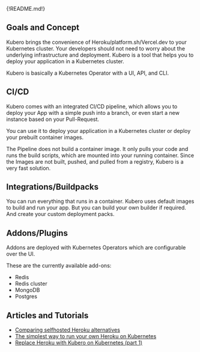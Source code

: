 {!README.md!}

## Goals and Concept
Kubero brings the convenience of Heroku/platform.sh/Vercel.dev to your Kubernetes cluster. Your developers should not need to worry about the underlying infrastructure and deployment. Kubero is a tool that helps you to deploy your application in a Kubernetes cluster.

Kubero is basically a Kubernetes Operator with a UI, API, and CLI.

## CI/CD
Kubero comes with an integrated CI/CD pipeline, which allows you to deploy your App with a simple push into a branch, or even start a new instance based on your Pull-Request.

You can use it to deploy your application in a Kubernetes cluster or deploy your prebuilt container images.

The Pipeline does not build a container image. It only pulls your code and runs the build scripts, which are mounted into your running container. Since the Images are not built, pushed, and pulled from a registry, Kubero is a very fast solution.


## Integrations/Buildpacks

You can run everything that runs in a container. Kubero uses default images to build and run your app. But you can build your own builder if required. And create your custom deployment packs.

## Addons/Plugins
Addons are deployed with Kubernetes Operators which are configurable over the UI.

These are the currently available add-ons:
 - Redis
 - Redis cluster
 - MongoDB
 - Postgres

## Articles and Tutorials
 - [Comparing selfhosted Heroku alternatives](https://dev.to/shoksuno/comparing-selfhosted-heroku-alternatives-249p)
 - [The simplest way to run your own Heroku on Kubernetes](https://dev.to/shoksuno/the-simplest-way-to-run-your-own-heroku-on-kubernetes-3l03)
 - [Replace Heroku with Kubero on Kubernetes (part 1)](https://dev.to/shoksuno/replace-heroku-with-kubero-on-kubernetes-2aoj)
